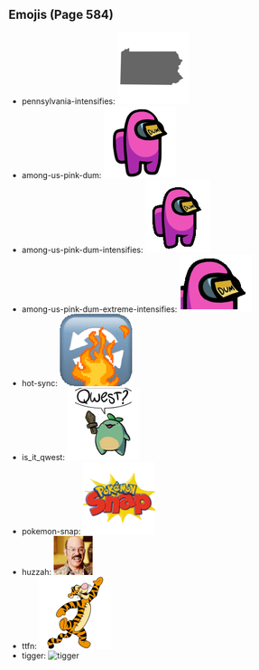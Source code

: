 
## Emojis (Page 584)

* pennsylvania-intensifies: ![pennsylvania-intensifies](output/pennsylvania-intensifies.gif)
* among-us-pink-dum: ![among-us-pink-dum](output/among-us-pink-dum.png)
* among-us-pink-dum-intensifies: ![among-us-pink-dum-intensifies](output/among-us-pink-dum-intensifies.gif)
* among-us-pink-dum-extreme-intensifies: ![among-us-pink-dum-extreme-intensifies](output/among-us-pink-dum-extreme-intensifies.gif)
* hot-sync: ![hot-sync](output/hot-sync.gif)
* is_it_qwest: ![is_it_qwest](output/is_it_qwest.png)
* pokemon-snap: ![pokemon-snap](output/pokemon-snap.png)
* huzzah: ![huzzah](output/huzzah.gif)
* ttfn: ![ttfn](output/ttfn.png)
* tigger: ![tigger](output/tigger)

